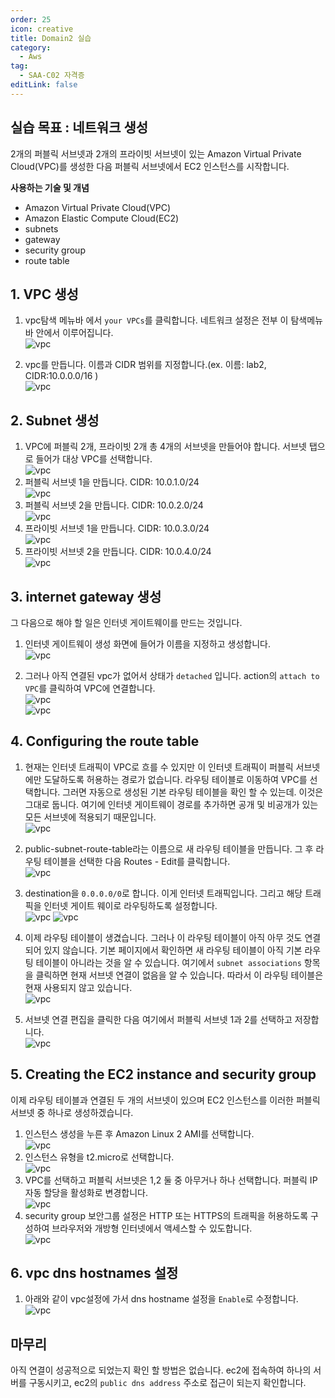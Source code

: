 ```yaml
---
order: 25
icon: creative
title: Domain2 실습
category: 
  - Aws
tag: 
  - SAA-C02 자격증
editLink: false
---
```


## 실습 목표 : 네트워크 생성

 2개의 퍼블릭 서브넷과 2개의 프라이빗 서브넷이 있는 Amazon Virtual Private Cloud(VPC)를 생성한 다음 퍼블릭 서브넷에서 EC2 인스턴스를 시작합니다.

**사용하는 기술 및 개념**
* Amazon Virtual Private Cloud(VPC)
* Amazon Elastic Compute Cloud(EC2)
* subnets
* gateway
* security group
* route table

## 1. VPC 생성
1. vpc탐색 메뉴바 에서 `your VPCs`를 클릭합니다. 네트워크 설정은 전부 이 탐색메뉴바 안에서 이루어집니다.  
![vpc](./img/domain2/99.png)

2. vpc를 만듭니다. 이름과 CIDR 범위를 지정합니다.(ex. 이름: lab2, CIDR:10.0.0.0/16 )    
![vpc](./img/domain2/1.png)

## 2. Subnet 생성
1. VPC에 퍼블릭 2개, 프라이빗 2개 총 4개의 서브넷을 만들어야 합니다. 서브넷 탭으로 들어가 대상 VPC를 선택합니다.   
![vpc](./img/domain2/2.png) 
2. 퍼블릭 서브넷 1을 만듭니다. CIDR: 10.0.1.0/24  
![vpc](./img/domain2/3.png)
2. 퍼블릭 서브넷 2을 만듭니다. CIDR: 10.0.2.0/24  
![vpc](./img/domain2/4.png)
2. 프라이빗 서브넷 1을 만듭니다. CIDR: 10.0.3.0/24  
![vpc](./img/domain2/5.png)
2. 프라이빗 서브넷 2을 만듭니다. CIDR: 10.0.4.0/24  
![vpc](./img/domain2/6.png)

## 3. internet gateway 생성
그 다음으로 해야 할 일은 인터넷 게이트웨이를 만드는 것입니다. 
1. 인터넷 게이트웨이 생성 화면에 들어가 이름을 지정하고 생성합니다.   
![vpc](./img/domain2/7.png)

2. 그러나 아직 연결된 vpc가 없어서 상태가 `detached` 입니다. action의 `attach to VPC`를 클릭하여 VPC에 연결합니다.  
![vpc](./img/domain2/8.png)  
![vpc](./img/domain2/9.png)

## 4. Configuring the route table
1. 현재는 인터넷 트래픽이 VPC로 흐를 수 있지만 이 인터넷 트래픽이 퍼블릭 서브넷에만 도달하도록 허용하는 경로가 없습니다. 라우팅 테이블로 이동하여 VPC를 선택합니다. 그러면 자동으로 생성된 기본 라우팅 테이블을 확인 할 수 있는데. 이것은 그대로 둡니다. 여기에 인터넷 게이트웨이 경로를 추가하면 공개 및 비공개가 있는 모든 서브넷에 적용되기 때문입니다.   
![vpc](./img/domain2/12.png)

2. public-subnet-route-table라는 이름으로 새 라우팅 테이블을 만듭니다. 그 후 라우팅 테이블을 선택한 다음 Routes - Edit를 클릭합니다.   
![vpc](./img/domain2/13.png)

3. destination을 `0.0.0.0/0`로 합니다. 이게 인터넷 트래픽입니다. 그리고 해당 트래픽을 인터넷 게이트 웨이로 라우팅하도록 설정합니다.   
![vpc](./img/domain2/14.png)
![vpc](./img/domain2/15.png)


4. 이제 라우팅 테이블이 생겼습니다. 그러나 이 라우팅 테이블이 아직 아무 것도 연결되어 있지 않습니다.  기본 페이지에서 확인하면 새 라우팅 테이블이 아직 기본 라우팅 테이블이 아니라는 것을 알 수 있습니다. 
여기에서 `subnet associations` 항목을 클릭하면 현재 서브넷 연결이 없음을 알 수 있습니다. 따라서 이 라우팅 테이블은 현재 사용되지 않고 있습니다.   
![vpc](./img/domain2/16.png)

5. 서브넷 연결 편집을 클릭한 다음 여기에서 퍼블릭 서브넷 1과 2를 선택하고 저장합니다.  
![vpc](./img/domain2/18.png) 

## 5. Creating the EC2 instance and security group
이제 라우팅 테이블과 연결된 두 개의 서브넷이 있으며 EC2 인스턴스를 이러한 퍼블릭 서브넷 중 하나로 생성하겠습니다.
1.  인스턴스 생성을 누른 후 Amazon Linux 2 AMI를 선택합니다.  
![vpc](./img/domain2/20.png)
2.  인스턴스 유형을 t2.micro로 선택합니다.  
![vpc](./img/domain2/21.png)  
3. VPC를 선택하고 퍼블릭 서브넷은 1,2 둘 중 아무거나 하나 선택합니다. 퍼블릭 IP 자동 할당을 활성화로 변경합니다.  
![vpc](./img/domain2/22.png)  
4. security group 보안그룹 설정은  HTTP 또는 HTTPS의 트래픽을 허용하도록 구성하여 브라우저와 개방형 인터넷에서 액세스할 수 있도합니다.  
![vpc](./img/domain2/23.png)


## 6. vpc dns hostnames 설정 
1. 아래와 같이 vpc설정에 가서 dns hostname 설정을 `Enable`로 수정합니다.
![vpc](./img/domain2/28.png)


## 마무리
아직 연결이 성공적으로 되었는지 확인 할 방법은 없습니다. ec2에 접속하여 하나의 서버를 구동시키고,
ec2의 `public dns address` 주소로 접근이 되는지 확인합니다.